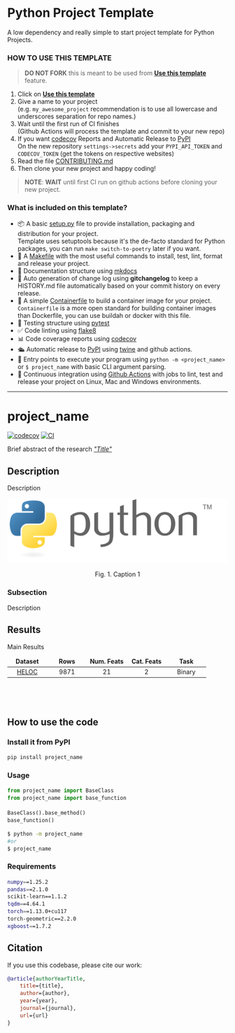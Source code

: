 
# Python Project Template

A low dependency and really simple to start project template for Python Projects.

### HOW TO USE THIS TEMPLATE

> **DO NOT FORK** this is meant to be used from **[Use this template](https://github.com/maviva/python-project-silver-template/generate)** feature.

1. Click on **[Use this template](https://github.com/maviva/python-project-silver-template/generate)**
3. Give a name to your project  
   (e.g. `my_awesome_project` recommendation is to use all lowercase and underscores separation for repo names.)
3. Wait until the first run of CI finishes  
   (Github Actions will process the template and commit to your new repo)
4. If you want [codecov](https://about.codecov.io/sign-up/) Reports and Automatic Release to [PyPI](https://pypi.org)  
  On the new repository `settings->secrets` add your `PYPI_API_TOKEN` and `CODECOV_TOKEN` (get the tokens on respective websites)
4. Read the file [CONTRIBUTING.md](CONTRIBUTING.md)
5. Then clone your new project and happy coding!

> **NOTE**: **WAIT** until first CI run on github actions before cloning your new project.

### What is included on this template?

- 📦 A basic [setup.py](setup.py) file to provide installation, packaging and distribution for your project.  
  Template uses setuptools because it's the de-facto standard for Python packages, you can run `make switch-to-poetry` later if you want.
- 🤖 A [Makefile](Makefile) with the most useful commands to install, test, lint, format and release your project.
- 📃 Documentation structure using [mkdocs](http://www.mkdocs.org)
- 💬 Auto generation of change log using **gitchangelog** to keep a HISTORY.md file automatically based on your commit history on every release.
- 🐋 A simple [Containerfile](Containerfile) to build a container image for your project.  
  `Containerfile` is a more open standard for building container images than Dockerfile, you can use buildah or docker with this file.
- 🧪 Testing structure using [pytest](https://docs.pytest.org/en/latest/)
- ✅ Code linting using [flake8](https://flake8.pycqa.org/en/latest/)
- 📊 Code coverage reports using [codecov](https://about.codecov.io/sign-up/)
- 🛳️ Automatic release to [PyPI](https://pypi.org) using [twine](https://twine.readthedocs.io/en/latest/) and github actions.
- 🎯 Entry points to execute your program using `python -m <project_name>` or `$ project_name` with basic CLI argument parsing.
- 🔄 Continuous integration using [Github Actions](.github/workflows/) with jobs to lint, test and release your project on Linux, Mac and Windows environments.

<!--  DELETE THE LINES ABOVE THIS AND WRITE YOUR PROJECT README BELOW -->

---
# project_name

[![codecov](https://codecov.io/gh/author_name/project_urlname/branch/main/graph/badge.svg?token=project_urlname_token_here)](https://codecov.io/gh/author_name/project_urlname)
[![CI](https://github.com/author_name/project_urlname/actions/workflows/main.yml/badge.svg)](https://github.com/author_name/project_urlname/actions/workflows/main.yml)

Brief abstract of the research
[_"Title"_](https://journal.net/forum?id=Title)


## Description

Description

<p align="center">
<img src = "figs/python-logo.svg" alt="Alternative caption 1"/>
</p>
<p align="center">
Fig. 1. Caption 1
</p>


### Subsection

Description


## Results

Main Results

<table style="border-collapse: collapse; width: 100%; height: 108px;" align="center">
   <thead>
      <tr style="height: 18px;">
         <td style="width: 20%; height: 18px; text-align: center;" align="center"><strong>Dataset</strong></td>
         <td style="width: 20%; height: 18px; text-align: center;" align="center"><strong>Rows</strong></td>
         <td style="width: 20%; height: 18px; text-align: center;" align="center"><strong>Num. Feats</strong></td>
         <td style="width: 20%; height: 18px; text-align: center;" align="center"><strong>Cat. Feats</strong></td>
         <td style="width: 20%; height: 18px; text-align: center;" align="center"><strong>Task</strong></td>
      </tr>
   </thead>
   <tbody>
      <tr style="height: 18px;">
         <td style="width: 20%; height: 18px; text-align: center;" align="center"><a href="https://community.fico.com/s/explainable-machine-learning-challenge">HELOC</a></td>
         <td style="width: 20%; height: 18px; text-align: center;" align="center">9871</td>
         <td style="width: 20%; height: 18px; text-align: center;" align="center">21</td>
         <td style="width: 20%; height: 18px; text-align: center;" align="center">2</td>
         <td style="width: 20%; height: 18px; text-align: center;" align="center">Binary</td>
      </tr>
   </tbody>
</table>


## How to use the code

### Install it from PyPI

```bash
pip install project_name
```

### Usage

```py
from project_name import BaseClass
from project_name import base_function

BaseClass().base_method()
base_function()
```

```bash
$ python -m project_name
#or
$ project_name
```


### Requirements

```bash
numpy==1.25.2
pandas==2.1.0
scikit-learn==1.1.2
tqdm==4.64.1
torch==1.13.0+cu117
torch-geometric==2.2.0
xgboost==1.7.2
```


## Citation

If you use this codebase, please cite our work:

```bib
@article{authorYearTitle,
    title={title},
    author={author},
    year={year},
    journal={journal},
    url={url}
}
```
